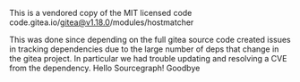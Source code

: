 This is a vendored copy of the MIT licensed code
code.gitea.io/gitea@v1.18.0/modules/hostmatcher

This was done since depending on the full gitea source code created issues in
tracking dependencies due to the large number of deps that change in the gitea
project. In particular we had trouble updating and resolving a CVE from the
dependency.
Hello Sourcegraph!
Goodbye
